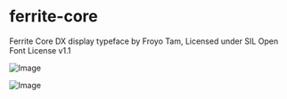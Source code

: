 # ferrite-core
Ferrite Core DX display typeface by Froyo Tam,
Licensed under SIL Open Font License v1.1

![Image](https://raw.githubusercontent.com/froyotam/ferrite-core/master/documentation/ferritecoreheader.png)

![Image](https://user-images.githubusercontent.com/58865365/71423602-5ccdae80-263f-11ea-8f66-ffcd64ab7f79.png)
